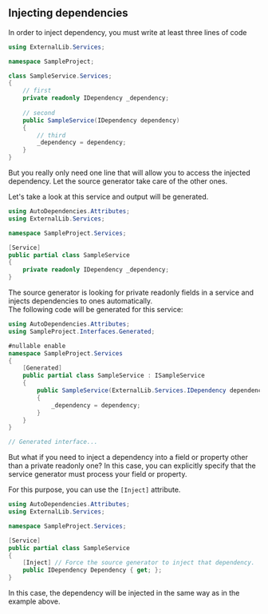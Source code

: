 ﻿## Injecting dependencies
In order to inject dependency, you must write at least three lines of code

```csharp
using ExternalLib.Services;

namespace SampleProject;

class SampleService.Services; 
{
    // first
    private readonly IDependency _dependency;
    
    // second
    public SampleService(IDependency dependency)
    {
        // third
        _dependency = dependency;
    }
}
```

But you really only need one line that will allow you to access the injected dependency. Let the source generator take care of the other ones.  

Let's take a look at this service and output will be generated.
```csharp
using AutoDependencies.Attributes;
using ExternalLib.Services;

namespace SampleProject.Services;

[Service]
public partial class SampleService
{
    private readonly IDependency _dependency;
}
```
The source generator is looking for private readonly fields in a service and injects dependencies to ones automatically.  
The following code will be generated for this service:
```csharp
using AutoDependencies.Attributes;
using SampleProject.Interfaces.Generated;

#nullable enable
namespace SampleProject.Services
{
    [Generated]
    public partial class SampleService : ISampleService
    {
        public SampleService(ExternalLib.Services.IDependency dependency)
        {
            _dependency = dependency;
        }
    }
}

// Generated interface...
```


But what if you need to inject a dependency into a field or property other than a private readonly one? In this case, you can explicitly specify that the service generator must process your field or property.

For this purpose, you can use the `[Inject]` attribute.
```csharp
using AutoDependencies.Attributes;
using ExternalLib.Services;

namespace SampleProject.Services;

[Service]
public partial class SampleService
{
    [Inject] // Force the source generator to inject that dependency. 
    public IDependency Dependency { get; };
}
```

In this case, the dependency will be injected in the same way as in the example above.